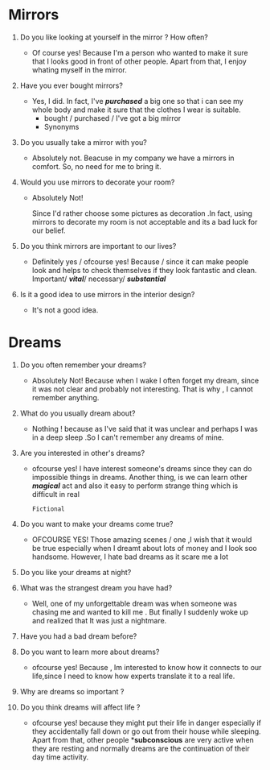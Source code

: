 # Mirrors

1. Do you like looking at yourself in the mirror ? How often?
   - Of course yes!  Because I'm a person who wanted to make it sure that I looks good in front of other people. Apart from that, I enjoy whating myself in the mirror.

2. Have you ever bought mirrors?
   - Yes, I did. In fact, I've ***purchased*** a big one so that i can see my whole body and make it sure that the clothes I wear is suitable.
     - bought / purchased / I've got a big mirror
     - Synonyms 

3. Do you usually take a mirror with you?
   - Absolutely not. Beacuse in my company we have a mirrors in comfort. So, no need for me to bring it.

4. Would you use mirrors to decorate your room?
   - Absolutely Not!
   
     Since I'd rather choose some pictures as decoration .In fact, using mirrors to decorate my room is not acceptable and its a bad luck  for our belief.
   
5. Do you think mirrors are important to our lives?
   - Definitely yes / ofcourse yes!
     Because / since it can make people look and  helps to check themselves if they look fantastic and clean.
      Important/  ***vital***/ necessary/ ***substantial*** 
   
6. Is it a good idea to use mirrors in the interior design?

   - It's not a good idea.

# Dreams

1. Do you often remember your dreams?

   - Absolutely Not!
     Because when I wake I often forget my dream, since it was not clear and probably not interesting. That is why , I cannot remember anything.

2. What do you usually dream about?

   - Nothing !
     because as I've said that it was unclear and perhaps I was in a deep sleep .So I can't remember any dreams of mine.

3. Are you interested in other's dreams?

   - ofcourse yes!
     I have interest someone's dreams since  they can do impossible things in dreams. Another thing, is we can learn other ***magical*** act and  also it easy to perform  strange thing which is difficult in real 

     `Fictional `

4. Do you want to make your dreams come true?

   - OFCOURSE YES!
     Those amazing scenes / one ,I wish that it would be true  especially when I dreamt about lots of money and I look soo handsome.  However, I hate bad dreams as it scare me a lot

5. Do you like your dreams at night?

6. What was the strangest dream you have had?

   - Well, one of my unforgettable dream was when someone was chasing me and wanted to kill me . But finally I suddenly woke up and realized that It was just a nightmare.

7. Have you had a bad dream before?
   

8. Do you want to learn more about dreams?

   - ofcourse yes!
     Because , Im interested to know how it connects to our life,since I need to know how experts translate it to a real life.

9. Why are dreams so important ? 

10. Do you think dreams will affect life ?

    - ofcourse yes!
      because they might put their life in danger especially if they accidentally fall down or go out from their house while  sleeping. Apart from that, other people ***subconscious** are very active when they are resting and normally dreams are the continuation of their day time activity.
